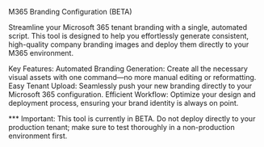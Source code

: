 M365 Branding Configuration (BETA)


Streamline your Microsoft 365 tenant branding with a single, automated script. This tool is designed to help you effortlessly generate consistent, high-quality company branding images 
and deploy them directly to your M365 environment.

Key Features:
Automated Branding Generation: Create all the necessary visual assets with one command—no more manual editing or reformatting.
Easy Tenant Upload: Seamlessly push your new branding directly to your Microsoft 365 configuration.
Efficient Workflow: Optimize your design and deployment process, ensuring your brand identity is always on point.

*** Important: This tool is currently in BETA. Do not deploy directly to your production tenant; make sure to test thoroughly in a non-production environment first.
